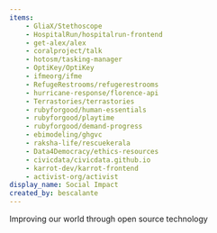 ```yaml
---
items:
    - GliaX/Stethoscope
    - HospitalRun/hospitalrun-frontend
    - get-alex/alex
    - coralproject/talk
    - hotosm/tasking-manager
    - OptiKey/OptiKey
    - ifmeorg/ifme
    - RefugeRestrooms/refugerestrooms
    - hurricane-response/florence-api
    - Terrastories/terrastories
    - rubyforgood/human-essentials
    - rubyforgood/playtime
    - rubyforgood/demand-progress
    - ebimodeling/ghgvc
    - raksha-life/rescuekerala
    - Data4Democracy/ethics-resources
    - civicdata/civicdata.github.io
    - karrot-dev/karrot-frontend
    - activist-org/activist
display_name: Social Impact
created_by: bescalante
---
```

Improving our world through open source technology
